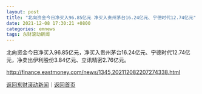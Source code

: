 ```yaml
---
layout: post
title: "北向资金今日净买入96.85亿元 净买入贵州茅台16.24亿元、宁德时代12.74亿元"
date: 2021-12-08 17:30:21 +0800
categories: emnews
tags: 东财滚动新闻
---
```


北向资金今日净买入96.85亿元，净买入贵州茅台16.24亿元、宁德时代12.74亿元，净卖出伊利股份3.84亿元、立讯精密2.76亿元。

<http://finance.eastmoney.com/news/1345,202112082207274338.html>

[返回东财滚动新闻](//finews.withounder.com/emnews/)｜[返回首页](//finews.withounder.com/)